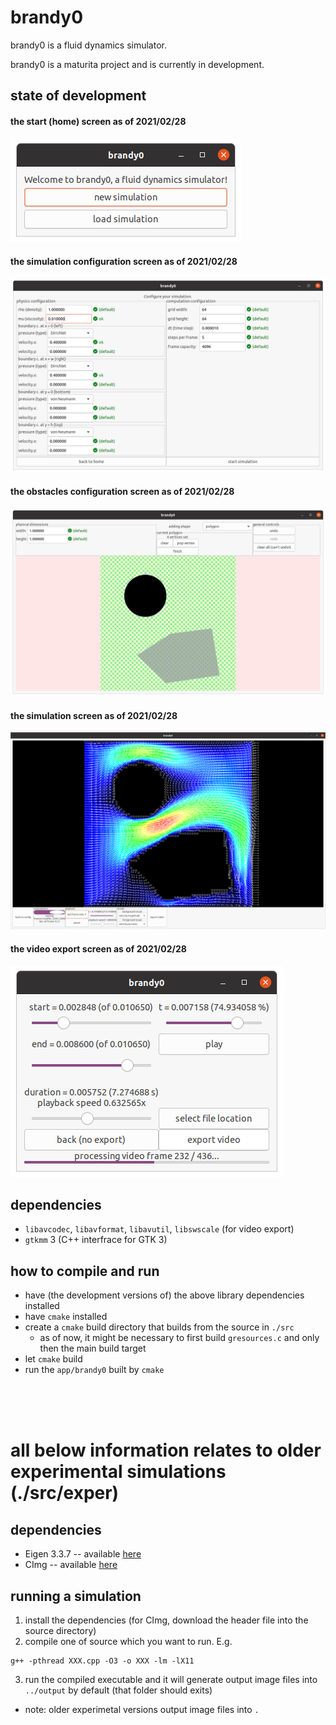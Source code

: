 # brandy0
brandy0 is a fluid dynamics simulator.

brandy0 is a maturita project and is currently in development.

## state of development

#### the start (home) screen as of 2021/02/28
![start screen](./doc/shots/2020-12-04_start_screen.png)

#### the simulation configuration screen as of 2021/02/28
![config screen](./doc/shots/2021-02-28_config_screen.png)

#### the obstacles configuration screen as of 2021/02/28
![obstacles config screen](./doc/shots/2021-02-28_shape_config_screen.png)

#### the simulation screen as of 2021/02/28
![simulation screen](./doc/shots/2021-02-28_simulation_screen.png)

#### the video export screen as of 2021/02/28
![simulation screen](./doc/shots/2021-02-28_video_export_screen.png)

## dependencies
* `libavcodec`, `libavformat`, `libavutil`, `libswscale` (for video export)
* `gtkmm` 3 (C++ interfrace for GTK 3)

## how to compile and run
* have (the development versions of) the above library dependencies installed
* have `cmake` installed
* create a `cmake` build directory that builds from the source in `./src`
  * as of now, it might be necessary to first build `gresources.c` and only then the main build target
* let `cmake` build
* run the `app/brandy0` built by `cmake`

<br/><br/><br/>

# all below information relates to older experimental simulations (./src/exper)

## dependencies
* Eigen 3.3.7 -- available [here](https://gitlab.com/libeigen/eigen/-/releases)
* CImg -- available [here](http://cimg.eu/download.shtml)

## running a simulation
1. install the dependencies (for CImg, download the header file into the source directory)
2. compile one of source which you want to run. E.g.
```
g++ -pthread XXX.cpp -O3 -o XXX -lm -lX11
```
3. run the compiled executable and it will generate output image files into `../output` by default (that folder should exits)
* note: older experimetal versions output image files into `.`
